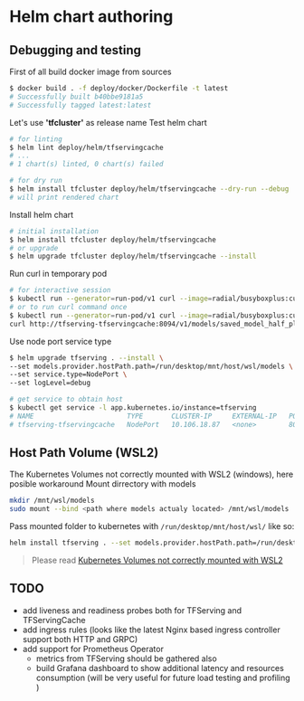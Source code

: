 # Helm chart authoring

## Debugging and testing
First of all build docker image from sources 

```bash
$ docker build . -f deploy/docker/Dockerfile -t latest
# Successfully built b40bbe9181a5
# Successfully tagged latest:latest
```

Let's use **'tfcluster'** as release name
Test helm chart
```bash
# for linting
$ helm lint deploy/helm/tfservingcache
# ...
# 1 chart(s) linted, 0 chart(s) failed

# for dry run
$ helm install tfcluster deploy/helm/tfservingcache --dry-run --debug
# will print rendered chart 
```
Install helm chart
```bash
# initial installation
$ helm install tfcluster deploy/helm/tfservingcache
# or upgrade
$ helm upgrade tfcluster deploy/helm/tfservingcache --install
```
Run curl in temporary pod 
```bash
# for interactive session
$ kubectl run --generator=run-pod/v1 curl --image=radial/busyboxplus:curl -i --tty --rm
# or to run curl command once
$ kubectl run --generator=run-pod/v1 curl --image=radial/busyboxplus:curl -i --tty --rm -- \
curl http://tfserving-tfservingcache:8094/v1/models/saved_model_half_plus_two_cpu/versions/00000123
```
Use node port service type
```bash
$ helm upgrade tfserving . --install \
--set models.provider.hostPath.path=/run/desktop/mnt/host/wsl/models \
--set service.type=NodePort \
--set logLevel=debug

# get service to obtain host 
$ kubectl get service -l app.kubernetes.io/instance=tfserving
# NAME                       TYPE       CLUSTER-IP     EXTERNAL-IP   PORT(S)                                                       AGE
# tfserving-tfservingcache   NodePort   10.106.18.87   <none>        8093:31230/TCP,8100:32460/TCP,8094:32767/TCP,8095:31991/TCP   12m
```

## Host Path Volume (WSL2)
The Kubernetes Volumes not correctly mounted with WSL2 (windows), here posible workaround 
Mount dirrectory with models
```bash 
mkdir /mnt/wsl/models
sudo mount --bind <path where models actualy located> /mnt/wsl/models
```
Pass mounted folder to kubernetes with `/run/desktop/mnt/host/wsl/` like so:
```bash 
helm install tfserving . --set models.provider.hostPath.path=/run/desktop/mnt/host/wsl/models
```
> Please read [Kubernetes Volumes not correctly mounted with WSL2](https://github.com/docker/for-win/issues/5325)

## TODO
- add liveness and readiness probes both for TFServing and TFServingCache
- add ingress rules (looks like the latest Nginx based ingress controller support both HTTP and GRPC)
- add support for Prometheus Operator
  - metrics from TFServing should be gathered also
  - build Grafana dashboard to show additional latency and resources consumption (will be very useful for future load testing and profiling )
